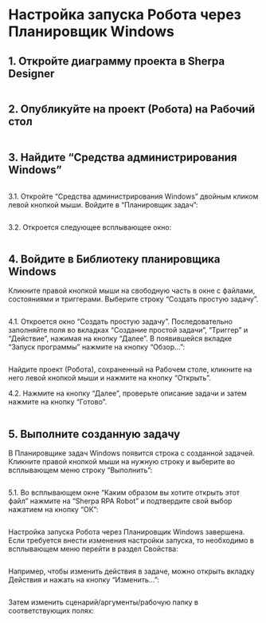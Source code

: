 # Настройка запуска Робота через Планировщик Windows

## 1. Откройте диаграмму проекта в Sherpa Designer

<figure><img src="https://lh7-rt.googleusercontent.com/docsz/AD_4nXfFNIiVPzUz8NYXBbQzItFl53vkiwIEujTfq2b88kqmGyjIifjlZvYKovZwrMYBl5evKmcYWPMSEkPMzPS_5I7CjE3imBnFm-ifaU-OYXT4ALUb5iaTnuqvoFlwBEzhrXuD2Vjujw?key=dRp2CEeBqzGR5-j7pLpY76m1" alt=""><figcaption></figcaption></figure>

## 2. Опубликуйте на проект (Робота) на Рабочий стол

<figure><img src="https://lh7-rt.googleusercontent.com/docsz/AD_4nXco1vlgYd3RULQW502RaugAtblsLWl-NTpcBqtfB70mo6gJl-ETRDbEFC5gM8VoaWR_GBxaC0HH9rcPneVgbhRqsBnc_s_dD4ymIZNdAdojX2uDbxehb21GWtv_uulFrbgszJL92w?key=dRp2CEeBqzGR5-j7pLpY76m1" alt=""><figcaption></figcaption></figure>

## 3. Найдите “Средства администрирования Windows”

<figure><img src="https://lh7-rt.googleusercontent.com/docsz/AD_4nXfi59ZbglDFlbtZfIanQhWQ0lB2pVtStYxqUSAXL8Er-vsLnkTRmlRiy7Q9S9NHuhSSVEnm-k0wQQ7aUC7FD4QkxQOxPun6X16PYpFOkDBPiVVJlInctt18NmOWhTWCGfdaSP43?key=dRp2CEeBqzGR5-j7pLpY76m1" alt=""><figcaption></figcaption></figure>

3.1. Откройте “Средства администрирования Windows” двойным кликом левой кнопкой мыши. Войдите в “Планировщик задач”:

<figure><img src="https://lh7-rt.googleusercontent.com/docsz/AD_4nXeZC1EGzXh8l-wEdN1xV73zSST_-w9gedOzTu1HOmtumTXLwlH6k0V8LzuP3zgW0HOjNj7BVi7hmOfvMvnsT7-EgGpoK8jEJ7fK1PaAWslPrrVQS90eUWnw6PfNtmgcQIXZU57aCA?key=dRp2CEeBqzGR5-j7pLpY76m1" alt=""><figcaption></figcaption></figure>

3.2. Откроется следующее всплывающее окно:

<figure><img src="https://lh7-rt.googleusercontent.com/docsz/AD_4nXcji6UH-qVn60METWXOaCLs_gYnaPHAh1yLFuVa5ZWnvMtVQ3lka6RMH5Tafwy3U0tyd7VuTiEDswZ-4sofhPN5kU-trlHeYsmjmKt9qChZGWfxHXlrx0K8uOVDWKxz7G7iqFEPyg?key=dRp2CEeBqzGR5-j7pLpY76m1" alt=""><figcaption></figcaption></figure>

## 4. Войдите в Библиотеку планировщика Windows

Кликните правой кнопкой мыши на свободную часть в окне с файлами, состояниями и триггерами. Выберите строку “Создать простую задачу”.

<figure><img src="https://lh7-rt.googleusercontent.com/docsz/AD_4nXd7KeURziSoCP7sRoIngSynAJQyeGMBjHHnDD5_CS1KiblAV6wQQohDLQHTpGErZ_ZeL8hGnIJgFi0eAZtHilZzAgXo0gDSpX9FrXseggejULTv44RQLdkH_s-YlS7RtA2I3cATxQ?key=dRp2CEeBqzGR5-j7pLpY76m1" alt=""><figcaption></figcaption></figure>

4.1. Откроется окно “Создать простую задачу”. Последовательно заполняйте поля во вкладках “Создание простой задачи”, “Триггер” и “Действие”, нажимая на кнопку “Далее”. В появившейся вкладке “Запуск программы” нажмите на кнопку “Обзор…”:

<figure><img src="https://lh7-rt.googleusercontent.com/docsz/AD_4nXfEmyKX8Ib9aJBU0JIJoaG00FP05LxxPXFoWrg9AYBNr7ATklpXOuNDWFk1lQZfb9yQhDxtyb_2CA4JPOUJJ3NWojEPO9QSfRPLxl-N4LYAi99oexC6PrBzSltdlnO3Su9fUCIymA?key=dRp2CEeBqzGR5-j7pLpY76m1" alt=""><figcaption></figcaption></figure>

Найдите проект (Робота), сохраненный на Рабочем столе, кликните на него левой кнопкой мыши и нажмите на кнопку “Открыть”.

4.2. Нажмите на кнопку “Далее”, проверьте описание задачи и затем нажмите на кнопку “Готово”.

<figure><img src="https://lh7-rt.googleusercontent.com/docsz/AD_4nXc94B5EstTLrVis-iXNKcf31atT2nJk0AxztWUNwONuZpuNHC2LijhksgQXWlYjDSMcV-B47G5ALMN-OZ7-_4ZQ52Cf_ZS4COH3EAGpRPi-W1emcSn17paLNsRSjyO-nI69FXY1?key=dRp2CEeBqzGR5-j7pLpY76m1" alt=""><figcaption></figcaption></figure>

## 5. Выполните созданную задачу

В Планировщике задач Windows появится строка с созданной задачей. Кликните правой кнопкой мыши на нужную строку и выберите во всплывающем меню строку “Выполнить”:

<figure><img src="https://lh7-rt.googleusercontent.com/docsz/AD_4nXfFzWzi8A-bPDu0Y1TV4gJOs5B4KjkMxhMwkMts1FMfc_hTwhuBB1DrZ_pMVWJaHy7mMcYetxjSjVqXjQq_CR19ecrxqEFC5XR9CTH0Opd35oRXMwnl328w6ubQyAFK22SVWwDLiA?key=dRp2CEeBqzGR5-j7pLpY76m1" alt=""><figcaption></figcaption></figure>

5.1. Во всплывающем окне “Каким образом вы хотите открыть этот файл” нажмите на “Sherpa RPA Robot” и подтвердите свой выбор нажатием на кнопку “ОК”:

<figure><img src="https://lh7-rt.googleusercontent.com/docsz/AD_4nXcSwHJSrwbFbCVoIkbDp5OSBcF2VR8yoyAb4GI-ThPlY0FiK2EdiSIABQ7yXnnCHVz6GUfktZH_YS3QRD2XOeFOqrIQMF9DImvipuat_4pRQul5Uou3uVRVfWDcZevDRevIFBrL?key=dRp2CEeBqzGR5-j7pLpY76m1" alt=""><figcaption></figcaption></figure>

Настройка запуска Робота через Планировщик Windows завершена. Если требуется внести изменения настройки запуска, то необходимо в всплывающем меню перейти в раздел Свойства:

<figure><img src="https://lh7-rt.googleusercontent.com/docsz/AD_4nXcKn5MzZBwEfytjQkbUOXQtQ9THpYk_9eJMhcbPn3K9MayG8gC1nE1sre1Rzph9Tzr4hsClQHS4bfKfUcugiqGDb2r3e5cCHGEPMeTzO6kfnBuuUjABncbCsTSYNRKX0uAhYrPZ?key=dRp2CEeBqzGR5-j7pLpY76m1" alt=""><figcaption></figcaption></figure>

Например, чтобы изменить действия в задаче, можно открыть вкладку Действия и нажать на кнопку “Изменить…”:

<figure><img src="https://lh7-rt.googleusercontent.com/docsz/AD_4nXeNG5qUT2y8JxcPXuoQzwCEoj_xyA9gsf8KTqnQ7CLz59tkXkeAzOroPkc4k3FR83rRRXDO6uQYbAFxatPz937m_0BIW35Q8eIIonKKy8XKiJTE9g0ixN7pz118wLfXonW00jID?key=dRp2CEeBqzGR5-j7pLpY76m1" alt=""><figcaption></figcaption></figure>

Затем изменить сценарий/аргументы/рабочую папку в соответствующих полях:

<figure><img src="https://lh7-rt.googleusercontent.com/docsz/AD_4nXfvfi4v95YzJ8bT6ftpCEA1ZnxkTavGlQ9-22S3E90FiSNDVYX3qRuYvr6at4951g4zcKF6xtvRZZWgwyCJCmVU9hzc54CKCoycpQPI68bpo-PvfjzuA5Robwu-2zEgcEeC9XgTnQ?key=dRp2CEeBqzGR5-j7pLpY76m1" alt=""><figcaption></figcaption></figure>
